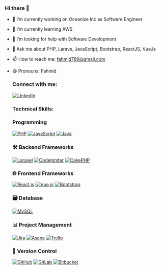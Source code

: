 ### Hi there 👋

- 🔭 I’m currently working on Oceanize Inc as Software Engineer
- 🌱 I’m currently learning AWS
- 🤔 I’m looking for help with Software Development
- 💬 Ask me about PHP, Larave, JavaScript, Bootstrap, ReactJS, VueJs
- 📫 How to reach me: fahmid789@gmail.com
- 😄 Pronouns: Fahmid
  
  <h3 align="left">Connect with me:</h3>
  <a href="https://www.linkedin.com/in/fahmid-al-masud/" rel="nofollow">
    <img alt="LinkedIn" src="https://img.shields.io/badge/linkedin-%230077B5.svg?&amp;style=for-the-badge&amp;logo=linkedin&amp;logoColor=white" style="max-width: 100%;">
  </a>

  <h3 align="left">Technical Skills:</h3>
  
  ### Programming

  [![PHP](https://img.shields.io/badge/PHP-%23777BB4.svg?&style=for-the-badge&logo=php&logoColor=white)](https://php.net)
  [![JavaScript](https://img.shields.io/badge/JavaScript-%23F7DF1E.svg?&style=for-the-badge&logo=javascript&logoColor=black)](https://developer.mozilla.org/en-US/docs/Web/JavaScript)
  [![Java](https://img.shields.io/badge/Java-%23E76F00.svg?&style=for-the-badge&logo=java&logoColor=white)](https://www.java.com)

  ### 🛠️ Backend Frameworks

  [![Laravel](https://img.shields.io/badge/Laravel-%23FF2D20.svg?&style=for-the-badge&logo=laravel&logoColor=white)](https://laravel.com)
  [![CodeIgniter](https://img.shields.io/badge/CodeIgniter-%23EE4623.svg?&style=for-the-badge&logo=codeigniter&logoColor=white)](https://codeigniter.com)
  [![CakePHP](https://img.shields.io/badge/CakePHP-%238A1B61.svg?&style=for-the-badge&logo=cakephp&logoColor=white)](https://cakephp.org)

  ### 🌐 Frontend Frameworks

  [![React.js](https://img.shields.io/badge/React.js-%2361DAFB.svg?&style=for-the-badge&logo=react&logoColor=white)](https://reactjs.org)
  [![Vue.js](https://img.shields.io/badge/Vue.js-%234FC08D.svg?&style=for-the-badge&logo=vue.js&logoColor=white)](https://vuejs.org)
  [![Bootstrap](https://img.shields.io/badge/Bootstrap-%23563D7C.svg?&style=for-the-badge&logo=bootstrap&logoColor=white)](https://getbootstrap.com)

  ### 🗃️ Database

  [![MySQL](https://img.shields.io/badge/MySQL-%234479A1.svg?&style=for-the-badge&logo=mysql&logoColor=white)](https://www.mysql.com)

  ### 📊 Project Management

  [![Jira](https://img.shields.io/badge/Jira-%230A0FFF.svg?&style=for-the-badge&logo=jira&logoColor=white)](https://www.atlassian.com/software/jira)
  [![Asana](https://img.shields.io/badge/Asana-%23222E31.svg?&style=for-the-badge&logo=asana&logoColor=white)](https://asana.com)
  [![Trello](https://img.shields.io/badge/Trello-%23026AA7.svg?&style=for-the-badge&logo=trello&logoColor=white)](https://trello.com)

  ### 📁 Version Control

  [![GitHub](https://img.shields.io/badge/GitHub-%23181717.svg?&style=for-the-badge&logo=github&logoColor=white)](https://github.com)
  [![GitLab](https://img.shields.io/badge/GitLab-%23FCA121.svg?&style=for-the-badge&logo=gitlab&logoColor=white)](https://gitlab.com)
  [![Bitbucket](https://img.shields.io/badge/Bitbucket-%230047B3.svg?&style=for-the-badge&logo=bitbucket&logoColor=white)](https://bitbucket.org)





  



